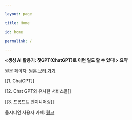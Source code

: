 ```yaml
---

layout: page

title: Home

id: home

permalink: /

---
```

**<생성 AI 활용기: 챗GPT(ChatGPT)로 이런 일도 할 수 있다!> 요약**

원문 페이지: <a href="https://wikidocs.net/book/9451
" target="_self">원본 보러 가기</a>

[[1. ChatGPT]]

[[2. Chat GPT와 유사한 서비스들]]

[[3. 프롬프트 엔지니어링]]


옵시디언 사용자 카페: <a href="https://cafe.naver.com/obsidianary/12251?art=ZXh0ZXJuYWwtc2VydmljZS1uYXZlci1zZWFyY2gtY2FmZS1wcg.eyJhbGciOiJIUzI1NiIsInR5cCI6IkpXVCJ9.eyJjYWZlVHlwZSI6IkNBRkVfVVJMIiwiY2FmZVVybCI6Im9ic2lkaWFuYXJ5IiwiYXJ0aWNsZUlkIjoxMjI1MSwiaXNzdWVkQXQiOjE3NDg1MDc5MzUxNjl9.uhbbWcaUJnvbnGsJAumHtkYeYfSpfwfn6guWeM6R_7U">링크</a>
